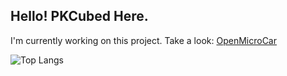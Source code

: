 

## Hello! PKCubed Here.
I'm currently working on this project. Take a look:
[OpenMicroCar](https://github.com/PKCubed/OpenMicroCar)

![Top Langs](https://github-readme-stats.vercel.app/api/top-langs/?username=PKCubed&layout=compact)

<!--
**PKCubed/PKCubed** is a ✨ _special_ ✨ repository because its `README.md` (this file) appears on your GitHub profile.

Here are some ideas to get you started:

- 🔭 I’m currently working on ...
- 🌱 I’m currently learning ...
- 👯 I’m looking to collaborate on ...
- 🤔 I’m looking for help with ...
- 💬 Ask me about ...
- 📫 How to reach me: ...
- 😄 Pronouns: ...
- ⚡ Fun fact: ...
-->

